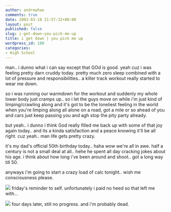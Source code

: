 ```yaml
---
author: andrewhao
comments: true
date: 2003-03-18 21:57:32+00:00
layout: post
published: false
slug: i-get-down-you-pick-me-up
title: i get down | you pick me up
wordpress_id: 180
categories:
- High School
---
```


man.. i dunno what i can say except that GOd is good. yeah cuz i was feeling pretty darn cruddy today. pretty much zero sleep combined with a lot of pressure and responsibilities.. a killer track workout really started to wear me down.

so i was running our warmdown for the workout and suddenly my whole lower body just cramps up.. so i let the guys move on while i'm just kind of limping/crawling along and it's got to be the loneliest feeling in the world when you're limping along all alone on a road, got a mile or so ahead of you and cars just keep passing you and agh stop the pity party already.

but yeah.. i dunno i think God really filled me back up with some of that joy again today.. and its a kinda satisfaction and a peace knowing it'll be all right. cuz yeah.. man life gets pretty crazy.

it's my dad's official 50th birthday today.. haha wow we're all in awe. half a century is not a small deal at all.. hehe he spent all day cracking jokes about his age. i think about how long i've been around and shoot.. got a long way till 50.

anyways i'm going to start a crazy load of calc tonight.. wish me consciousness please.

![](http://gsgnine.arabiafish.com/img/blog/planner2.jpg)
friday's reminder to self. unfortunately i paid no heed so that left me with...

![](http://gsgnine.arabiafish.com/img/blog/planner1.jpg)
four days later, still no progress. and i'm probably dead.
